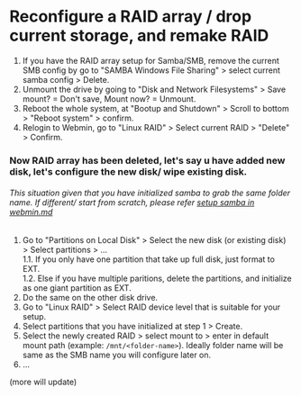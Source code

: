 # Reconfigure a RAID array / drop current storage, and remake RAID

1. If you have the RAID array setup for Samba/SMB, remove the current SMB config by go to "SAMBA Windows File Sharing" > select current samba config > Delete.
2. Unmount the drive by going to "Disk and Network Filesystems" > Save mount? = Don't save, Mount now? = Unmount.
3. Reboot the whole system, at "Bootup and Shutdown" > Scroll to bottom > "Reboot system" > confirm.
4. Relogin to Webmin, go to "Linux RAID" > Select current RAID > "Delete" > Confirm.

### Now RAID array has been deleted, let's say u have added new disk, let's configure the new disk/ wipe existing disk.
###### This situation given that you have initialized samba to grab the same folder name. If different/ start from scratch, please refer [setup samba in webmin.md]()

1. Go to "Partitions on Local Disk" > Select the new disk (or existing disk) > Select partitions > ...<br>
   1.1. If you only have one partition that take up full disk, just format to EXT.<br>
   1.2. Else if you have multiple paritions, delete the partitions, and initialize as one giant partition as EXT.
2. Do the same on the other disk drive.
3. Go to "Linux RAID" > Select RAID device level that is suitable for your setup.
4. Select partitions that you have initialized at step 1 > Create.
5. Select the newly created RAID > select mount to > enter in default mount path (example: `/mnt/<folder-name>`). Ideally folder name will be same as the SMB name you will configure later on.
6. ...

(more will update)
